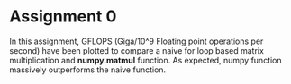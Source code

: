 # Assignment 0

In this assignment, GFLOPS (Giga/10^9 Floating point operations per second) have been plotted to compare a naive for loop based matrix multiplication and **numpy.matmul**
function. As expected, numpy function massively outperforms the naive function. 
